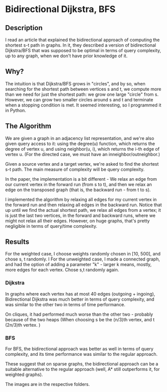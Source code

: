 # Bidirectional Dijkstra, BFS

## Description
I read an article that explained the bidirectional approach of computing the shortest s-t path in graphs.
In it, they described a version of bidirectional Dijkstra/BFS that was supposed to be optimal in terms of query complexity, up to any graph, when we don't have prior knowledge of it.

## Why?
The intuition is that Dijkstra/BFS grows in "circles", and by so, when searching for the shortest path between vertices s and t, we compute more than we need for just the shortest path: we grow one large "circle" from s. However, we can grow two smaller circles around s and t and terminate when a stopping condition is met.
It seemed interesting, so I programmed it in Python. 

## The Algorithm
We are given a graph in an adjacency list representation, and we're also given query access to it: using the degree(u) function, which returns the degree of vertex u, and using neighbor(u, i), which returns the i-th edge of vertex u.
(For the directed case, we must have an inneighbor/outneighbor.)

Given a source vertex and a target vertex, we're asked to find the shortest s-t path. The main measure of complexity will be query complexity.

In the paper, the implementation is a bit different - We relax an edge from our current vertex in the forward run (from s to t), and then we relax an edge on the transposed graph (that is, the backward run - from t to s). 

I implemented the algorithm by relaxing all edges for my current vertex in the forward run and then relaxing all edges in the backward run. Notice that up until we find the actual shortest path, we relax all edges from a vertex; it is just the last two vertices, in the forward and backward runs, where we might not relax all their edges. However, on huge graphs, that's pretty negligible in terms of query/time complexity. 

## Results
For the weighted case, I choose weights randomly chosen in [10, 500], and chose s, t randomly. I 
For the unweighted case, I made a connected graph, and had the option of adding a parameter "k" - larger k means, mostly, more edges for each vertex. Chose s,t randomly again.


### Dijkstra
In graphs where each vertex has at most 40 edges (outgoing + ingoing), Bidirectional Dijkstra was much better in terms of query complexity, and was similar to the other two in terms of time performance.

On cliques, it had performed much worse than the other two - probably because of the two heaps (When choosing s be the (n/3)th vertex, and t (2n/3)th vertex. )

### BFS
For BFS, the bidirectional approach was better as well in terms of query complexity, and its time performance was similar to the regular approach.


These suggest that on sparse graphs, the bidirectional approach can be a suitable alternative to the regular approach (well, A* still outperforms it, for weighted graphs).

The images are in the respective folders.





